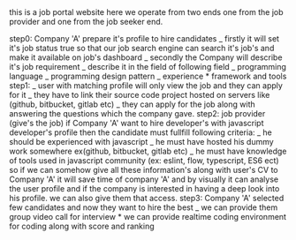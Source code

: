 ##

this is a job portal website
here we operate from two ends one from the job provider and one from the job seeker end.

step0:
Company 'A' prepare it's profile to hire candidates
_ firstly it will set it's job status true so that our job search engine can search it's job's and make it available on job's dashboard
_ secondly the Company will describe it's job requirement
_ describe it in the field of following field
_ programming language
_ programming design pattern
_ experience \* framework and tools
step1:
_ user with matching profile will only view the job and they can apply for it
_ they have to link their source code project hosted on servers like (github, bitbucket, gitlab etc)
_ they can apply for the job along with answering the questions which the company gave.
step2:
job provider (give's the job)
if Company 'A' want to hire developer's with javascript developer's profile then the candidate must fullfill following criteria:
_ he should be experienced with javascript
_ he must have hosted his dummy work somewhere ex(github, bitbucket, gitlab etc)
_ he must have knowledge of tools used in javascript community (ex: eslint, flow, typescript, ES6 ect)
so if we can somehow give all these information's along with user's CV to Company 'A' it will save time of company 'A' and by visually
it can analyse the user profile and if the company is interested in having a deep look into his profile. we can also give them that access.
step3:
Company 'A' selected few candidates and now they want to hire the best
\_ we can provide them group video call for interview \* we can provide realtime coding environment for coding along with score and ranking
